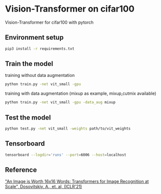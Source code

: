 # Vision-Transformer on cifar100

Vision-Transformer for cifar100 with pytorch

## Environment setup 
```bash
pip3 install -r requirements.txt
```
## Train the model
training without data augmentation
```bash
python train.py -net vit_small -gpu
```
training with data augmentation (mixup as example, mixup,cutmix available)
```bash
python train.py -net vit_small -gpu -data_aug mixup
```

## Test the model
```bash
python test.py -net vit_small -weights path/to/vit_weights
```

## Tensorboard
```bash
tensorboard --logdir='runs' --port=6006 --host=localhost
```

## Reference
["An Image is Worth 16x16 Words: Transformers for Image Recognition at Scale", Dosovitskiy, A., et. al, (ICLR'21)](https://openreview.net/forum?id=YicbFdNTTy)
